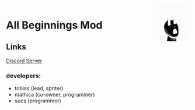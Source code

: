 <img src="src/AllBeginningsMod/icon.png" align="right" width="100px" height="100px"/>

<h1>All Beginnings Mod</h1>

<h2>Links</h2>

<a href="https://discord.gg/kTgr2nZaYU">Discord Server</a>


### developers:
  
- tobias (lead, spriter)
- mathica (co-owner, programmer)
- sucs (programmer)
